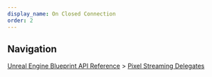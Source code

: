 ```yaml
---
display_name: On Closed Connection
order: 2
---
```

## Navigation

[Unreal Engine Blueprint API Reference](https://dev.epicgames.com/documentation/en-us/unreal-engine/BlueprintAPI) > [Pixel Streaming Delegates](https://dev.epicgames.com/documentation/en-us/unreal-engine/BlueprintAPI/PixelStreamingDelegates)
